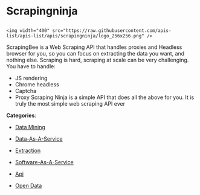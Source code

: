 # Scrapingninja<p align="center">
    <img width="400" src="https://raw.githubusercontent.com/apis-list/apis-list/apis/scrapingninja/logo_256x256.png" />
</p>

ScrapingBee is a Web Scraping API that handles proxies and Headless browser for you, so you can focus on extracting the data you want, and nothing else. Scraping is hard, scraping at scale can be very challenging. 
You have to handle:
- JS rendering
- Chrome headless
- Captcha
- Proxy
Scraping Ninja is a simple API that does all the above for you. 
It is truly the most simple web scraping API ever

**Categories**:

- [Data Mining](https://github/apis-list/apis-list#data-mining)

- [Data-As-A-Service](https://github/apis-list/apis-list#data-as-a-service)

- [Extraction](https://github/apis-list/apis-list#extraction)

- [Software-As-A-Service](https://github/apis-list/apis-list#software-as-a-service)

- [Api](https://github/apis-list/apis-list#api)

- [Open Data](https://github/apis-list/apis-list#open-data)





